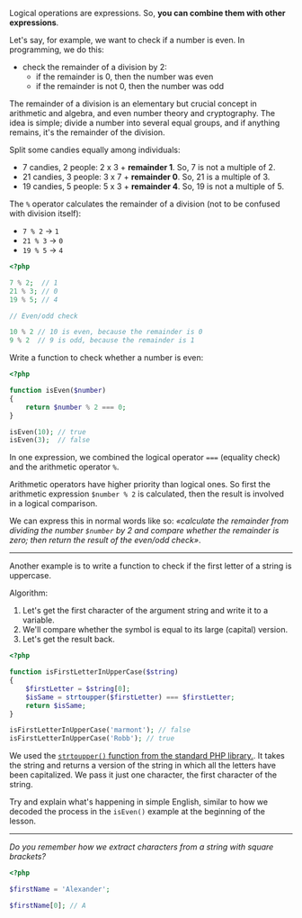 
Logical operations are expressions. So, **you can combine them with other expressions**.

Let's say, for example, we want to check if a number is even. In programming, we do this:

* check the remainder of a division by 2:
  * if the remainder is 0, then the number was even
  * if the remainder is not 0, then the number was odd

The remainder of a division is an elementary but crucial concept in arithmetic and algebra, and even number theory and cryptography. The idea is simple; divide a number into several equal groups, and if anything remains, it's the remainder of the division.

Split some candies equally among individuals:

- 7 candies, 2 people: 2 x 3 + **remainder 1**.
  So, 7 is not a multiple of 2.
- 21 candies, 3 people: 3 x 7 + **remainder 0**.
  So, 21 is a multiple of 3.
- 19 candies, 5 people: 5 x 3 + **remainder 4**.
  So, 19 is not a multiple of 5.

The `%` operator calculates the remainder of a division (not to be confused with division itself):

- `7 % 2` → `1`
- `21 % 3` → `0`
- `19 % 5` → `4`

```php
<?php

7 % 2;  // 1
21 % 3; // 0
19 % 5; // 4

// Even/odd check

10 % 2 // 10 is even, because the remainder is 0
9 % 2  // 9 is odd, because the remainder is 1
```

Write a function to check whether a number is even:

```php
<?php

function isEven($number)
{
    return $number % 2 === 0;
}

isEven(10); // true
isEven(3);  // false
```

In one expression, we combined the logical operator `===` (equality check) and the arithmetic operator `%`.

Arithmetic operators have higher priority than logical ones. So first the arithmetic expression `$number % 2` is calculated, then the result is involved in a logical comparison.

We can express this in normal words like so: *«calculate the remainder from dividing the number `$number` by 2 and compare whether the remainder is zero; then return the result of the even/odd check»*.

---

Another example is to write a function to check if the first letter of a string is uppercase.

Algorithm:

1. Let's get the first character of the argument string and write it to a variable.
1. We'll compare whether the symbol is equal to its large (capital) version.
1. Let's get the result back.

```php
<?php

function isFirstLetterInUpperCase($string)
{
    $firstLetter = $string[0];
    $isSame = strtoupper($firstLetter) === $firstLetter;
    return $isSame;
}

isFirstLetterInUpperCase('marmont'); // false
isFirstLetterInUpperCase('Robb'); // true
```

We used the [`strtoupper()` function  from the standard PHP library.](https://www.php.net/manual/en/function.strtoupper.php). It takes the string and returns a version of the string in which all the letters have been capitalized. We pass it just one character, the first character of the string.

Try and explain what's happening in simple English, similar to how we decoded the process in the `isEven()` example at the beginning of the lesson.

---

*Do you remember how we extract characters from a string with square brackets?*

```php
<?php

$firstName = 'Alexander';

$firstName[0]; // A
```

